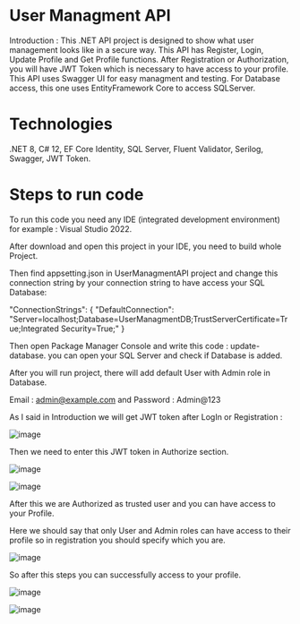# User Managment API

Introduction : This .NET API project is designed to show what user management looks like in a secure way. This API has Register, Login, Update Profile and Get Profile functions. After Registration or Authorization, you will have JWT Token which is necessary to have access to your profile. This API uses Swagger UI for easy managment and testing. For Database access, this one uses EntityFramework Core to access SQLServer.

# Technologies 

.NET 8, C# 12, EF Core Identity, SQL Server, Fluent Validator, Serilog, Swagger, JWT Token.

# Steps to run code 

To run this code you need any IDE (integrated development environment) for example : Visual Studio 2022.

After download and open this project in your IDE, you need to build whole Project.

Then find appsetting.json in UserManagmentAPI project and change this connection string by your connection string to have access your SQL Database:

"ConnectionStrings": {
   "DefaultConnection": "Server=localhost;Database=UserManagmentDB;TrustServerCertificate=True;Integrated Security=True;"
 }

Then open Package Manager Console and write this code : update-database. you can open your SQL Server and check if Database is added.

After you will run project, there will add default User with Admin role in Database.

Email : admin@example.com and Password : Admin@123

As I said in Introduction we will get JWT token after LogIn or Registration : 

![image](https://github.com/merabmos/UserManagmentAPI/assets/48407417/68433884-35f3-4410-997c-c5ab39278360)

Then we need to enter this JWT token in Authorize section.

![image](https://github.com/merabmos/UserManagmentAPI/assets/48407417/daea6fcd-d89f-4e0f-9619-679f7a25fec9)

![image](https://github.com/merabmos/UserManagmentAPI/assets/48407417/371648fe-e538-47fd-bdbd-aed681a9edda)

After this we are Authorized as trusted user and you can have access to your Profile.

Here we should say that only User and Admin roles can have access to their profile so in registration you should specify which you are.

![image](https://github.com/merabmos/UserManagmentAPI/assets/48407417/a8178f84-23fb-489c-aa85-f692c03e0a44)

So after this steps you can successfully access to your profile.

![image](https://github.com/merabmos/UserManagmentAPI/assets/48407417/cbbeaa43-0af1-4312-88f1-167023002585)

![image](https://github.com/merabmos/UserManagmentAPI/assets/48407417/9dd09556-ad1d-4e1b-a85c-e70a2eb616ec)



